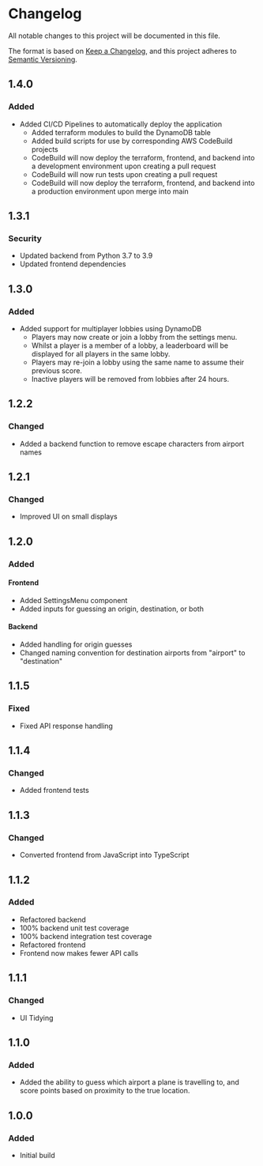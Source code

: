 # Changelog

All notable changes to this project will be documented in this file.

The format is based on [Keep a Changelog](https://keepachangelog.com/en/1.0.0/),
and this project adheres to [Semantic Versioning](https://semver.org/).

## 1.4.0

### Added

- Added CI/CD Pipelines to automatically deploy the application
    - Added terraform modules to build the DynamoDB table
    - Added build scripts for use by corresponding AWS CodeBuild projects
    - CodeBuild will now deploy the terraform, frontend, and backend into a development environment upon creating a pull request
    - CodeBuild will now run tests upon creating a pull request
    - CodeBuild will now deploy the terraform, frontend, and backend into a production environment upon merge into main

## 1.3.1

### Security

- Updated backend from Python 3.7 to 3.9
- Updated frontend dependencies

## 1.3.0

### Added

- Added support for multiplayer lobbies using DynamoDB
    - Players may now create or join a lobby from the settings menu.
    - Whilst a player is a member of a lobby, a leaderboard will be displayed for all players in the same lobby.
    - Players may re-join a lobby using the same name to assume their previous score.
    - Inactive players will be removed from lobbies after 24 hours.

## 1.2.2

### Changed

- Added a backend function to remove escape characters from airport names

## 1.2.1

### Changed

- Improved UI on small displays

## 1.2.0

### Added

#### Frontend

- Added SettingsMenu component
- Added inputs for guessing an origin, destination, or both

#### Backend

- Added handling for origin guesses
- Changed naming convention for destination airports from "airport" to "destination"

## 1.1.5

### Fixed

- Fixed API response handling

## 1.1.4

### Changed

- Added frontend tests

## 1.1.3

### Changed

- Converted frontend from JavaScript into TypeScript

## 1.1.2

### Added

- Refactored backend
- 100% backend unit test coverage
- 100% backend integration test coverage
- Refactored frontend
- Frontend now makes fewer API calls

## 1.1.1

### Changed

- UI Tidying

## 1.1.0

### Added

- Added the ability to guess which airport a plane is travelling to, and score points based on proximity to the true location.

## 1.0.0

### Added

- Initial build
